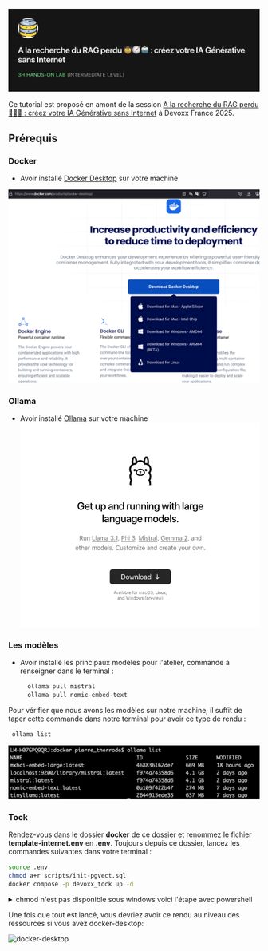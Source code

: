 [<img src="img/a-la-recherche-du-rag-perdu.png"  alt="A la recherche du RAG perdu 🤠🧭🤖 : créez votre IA Générative sans Internet">](https://www.devoxx.fr/agenda-2025/talk/?id=65062)

Ce tutorial est proposé en amont de la session [A la recherche du RAG perdu 🤠🧭🤖 : créez votre IA Générative sans Internet](https://www.devoxx.fr/agenda-2025/talk/?id=65062) à Devoxx France 2025.

## Prérequis

### Docker
- Avoir installé [Docker Desktop](https://www.docker.com/products/docker-desktop/) sur votre machine
<img src="img/docker-desktop-install.png" alt="docker-desktop" >

### Ollama
- Avoir installé [Ollama](https://ollama.com/download) sur votre machine
  <img src="img/ollama.png"  alt="ollama">


### Les modèles
- Avoir installé les principaux modèles pour l'atelier, commande à renseigner dans le terminal :
  ```bash
    ollama pull mistral
    ollama pull nomic-embed-text
  ```
Pour vérifier que nous avons les modèles sur notre machine, il suffit de taper cette commande dans notre terminal pour avoir ce type de rendu :

```bash
 ollama list
 ```

<img src="img/ ollama_list.png" alt="ollama list">


### Tock

Rendez-vous dans le dossier **docker** de ce dossier et renommez le fichier **template-internet.env** en **.env**.
Toujours depuis ce dossier, lancez les commandes suivantes dans votre terminal :

```bash
source .env
chmod a+r scripts/init-pgvect.sql
docker compose -p devoxx_tock up -d
```

<details>
  <summary>chmod n'est pas disponible sous windows voici l'étape avec powershell</summary>

    $file = "scripts\init-pgvect.sql"
    $acl = Get-Acl $file
    $accessRule = New-Object System.Security.AccessControl.FileSystemAccessRule("Everyone","Read","Allow")
    $acl.SetAccessRule($accessRule)
    $acl | Set-Acl $file
</details>

Une fois que tout est lancé, vous devriez avoir ce rendu au niveau des ressources si vous avez docker-desktop:

<img src="img/docker-desktop.png"  alt="docker-desktop">
